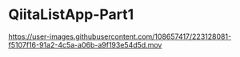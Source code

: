 # QiitaListApp-Part1

https://user-images.githubusercontent.com/108657417/223128081-f5107f16-91a2-4c5a-a06b-a9f193e54d5d.mov

